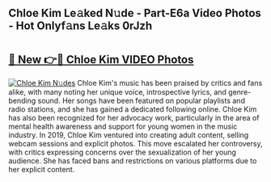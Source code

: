 ## Chloe Kim Le𝚊ked N𝚞de - Part-E6a Video Photos - Hot Onlyf𝚊ns Le𝚊ks 0rJzh

# <h2><a href="http://ac32428.deff.icu/?id=Chloe+Kim">🔗 New 👉🔴 Chloe Kim VIDEO Photos</a></h2>

[![Chloe Kim N𝚞des](https://i.imgur.com/rIISA9y.gif)](http://ac32428.deff.icu/?id=Chloe+Kim)
Chloe Kim's music has been praised by critics and fans alike, with many noting her unique voice, introspective lyrics, and genre-bending sound. Her songs have been featured on popular playlists and radio stations, and she has gained a dedicated following online. Chloe Kim has also been recognized for her advocacy work, particularly in the area of mental health awareness and support for young women in the music industry. In 2019, Chloe Kim ventured into creating adult content, selling webcam sessions and explicit photos. This move escalated her controversy, with critics expressing concerns over the sexualization of her young audience. She has faced bans and restrictions on various platforms due to her explicit content.
